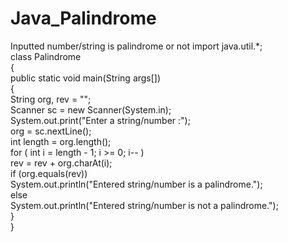 # Java_Palindrome
Inputted number/string is palindrome or not
import java.util.*;   
class Palindrome  
{  
   public static void main(String args[])  
   {  
      String org, rev = "";  
      Scanner sc = new Scanner(System.in);   
      System.out.print("Enter a string/number :");  
      org = sc.nextLine();   
      int length = org.length();   
      for ( int i = length - 1; i >= 0; i-- )  
         rev = rev + org.charAt(i);  
      if (org.equals(rev))  
         System.out.println("Entered string/number is a palindrome.");  
      else  
         System.out.println("Entered string/number is not a palindrome.");   
   }  
}  

